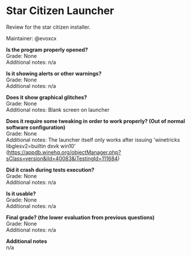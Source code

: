 # Star Citizen Launcher
Review for the star citizen installer.

Maintainer: @evoxcx

**Is the program properly opened?**  
Grade: None  
Additional notes: n/a

**Is it showing alerts or other warnings?**  
Grade: None  
Additional notes: n/a

**Does it show graphical glitches?**  
Grade: None  
Additional notes: Blank screen on launcher

**Does it require some tweaking in order to work properly? (Out of normal software configuration)**  
Grade: None  
Additional notes: The launcher itself only works after issuing 'winetricks libglesv2=builtin dxvk win10' (https://appdb.winehq.org/objectManager.php?sClass=version&iId=40083&iTestingId=111684)

**Did it crash during tests execution?**  
Grade: None  
Additional notes: n/a

**Is it usable?**  
Grade: None  
Additional notes: n/a

**Final grade? (the lower evaluation from previous questions)**  
Grade: None  
Additional notes: n/a

**Additional notes**  
n/a
